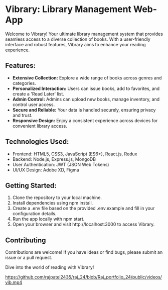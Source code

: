
# Vibrary: Library Management Web-App

Welcome to Vibrary! Your ultimate library management system that provides seamless access to a diverse collection of books. With a user-friendly interface and robust features, Vibrary aims to enhance your reading experience.

## Features:

- **Extensive Collection:** Explore a wide range of books across genres and categories.
- **Personalized Interaction:** Users can issue books, add to favorites, and create a 'Read Later' list.
- **Admin Control:** Admins can upload new books, manage inventory, and control user access.
- **Secure and Reliable:** Your data is handled securely, ensuring privacy and trust.
- **Responsive Design:** Enjoy a consistent experience across devices for convenient library access.

## Technologies Used:

- Frontend: HTML5, CSS3, JavaScript (ES6+), React.js, Redux
- Backend: Node.js, Express.js, MongoDB
- User Authentication: JWT (JSON Web Tokens)
- UI/UX Design: Adobe XD, Figma

## Getting Started:

1. Clone the repository to your local machine.
2. Install dependencies using npm install.
3. Create a .env file based on the provided .env.example and fill in your configuration details.
4. Run the app locally with npm start.
5. Open your browser and visit http://localhost:3000 to access Vibrary.

## Contributing

Contributions are welcome! If you have ideas or find bugs, please submit an issue or a pull request.

Dive into the world of reading with Vibrary!




https://github.com/rajpatel2435/raj_24/blob/Raj_portfolio_24/public/videos/vib.mp4


